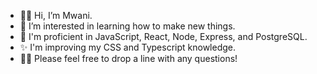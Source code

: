 - 👋🏿 Hi, I’m Mwani.
- 👀 I’m interested in learning how to make new things.
- 🌱 I'm proficient in JavaScript, React, Node, Express, and PostgreSQL.
- ✨ I'm improving my CSS and Typescript knowledge.
- ✍🏿 Please feel free to drop a line with any questions!

<!---
MwaniN/MwaniN is a ✨ special ✨ repository because its `README.md` (this file) appears on your GitHub profile.
You can click the Preview link to take a look at your changes.
--->
